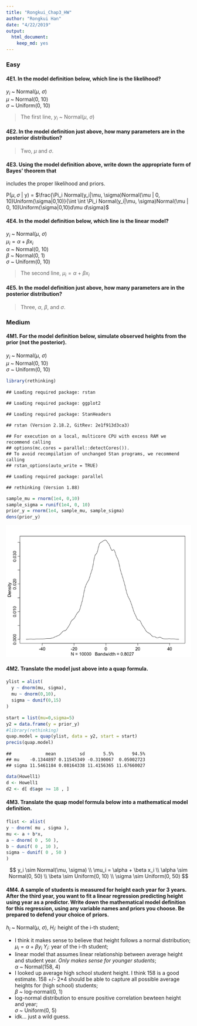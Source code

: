 ```yaml
---
title: "Rongkui_Chap3_HW"
author: "Rongkui Han"
date: "4/22/2019"
output: 
  html_document: 
    keep_md: yes
---
```

### Easy   

#### 4E1. In the model definition below, which line is the likelihood?   
$y_i$ ~ Normal($\mu$, $\sigma$)   
$\mu$ ~ Normal(0, 10)     
$\sigma$ ~ Uniform(0, 10)     

> The first line, $y_i$ ~ Normal($\mu$, $\sigma$)   

#### 4E2. In the model definition just above, how many parameters are in the posterior distribution?   

> Two, $\mu$ and $\sigma$.

#### 4E3. Using the model definition above, write down the appropriate form of Bayes’ theorem that
includes the proper likelihood and priors.    

P($\mu, \sigma$ | y) = $\frac{\Pi_i Normal(y_i|\mu, \sigma)Normal(\mu | 0, 10)Uniform(\sigma|0,10)}{\int \int \Pi_i Normal(y_i|\mu, \sigma)Normal(\mu | 0, 10)Uniform(\sigma|0,10)d\mu d\sigma}$

#### 4E4. In the model definition below, which line is the linear model?
$y_i$ ~ Normal($\mu$, $\sigma$)      
$\mu_i = \alpha + \beta x_i$   
$\alpha$ ~ Normal(0, 10)   
$\beta$ ~ Normal(0, 1)     
$\sigma$ ~ Uniform(0, 10)     

> The second line, $\mu_i = \alpha + \beta x_i$     

#### 4E5. In the model definition just above, how many parameters are in the posterior distribution?    

> Three, $\alpha$, $\beta$, and $\sigma$.    

### Medium    
#### 4M1. For the model definition below, simulate observed heights from the prior (not the posterior).      
$y_i$ ~ Normal($\mu$, $\sigma$)    
$\mu$ ~ Normal(0, 10)      
$\sigma$ ~ Uniform(0, 10)     


```r
library(rethinking)
```

```
## Loading required package: rstan
```

```
## Loading required package: ggplot2
```

```
## Loading required package: StanHeaders
```

```
## rstan (Version 2.18.2, GitRev: 2e1f913d3ca3)
```

```
## For execution on a local, multicore CPU with excess RAM we recommend calling
## options(mc.cores = parallel::detectCores()).
## To avoid recompilation of unchanged Stan programs, we recommend calling
## rstan_options(auto_write = TRUE)
```

```
## Loading required package: parallel
```

```
## rethinking (Version 1.88)
```

```r
sample_mu = rnorm(1e4, 0,10)
sample_sigma = runif(1e4, 0, 10)
prior_y = rnorm(1e4, sample_mu, sample_sigma)
dens(prior_y)
```

![](Rongkui_Chap4_HW_files/figure-html/unnamed-chunk-1-1.png)<!-- -->

#### 4M2. Translate the model just above into a quap formula.      

```r
ylist = alist(
  y ~ dnorm(mu, sigma), 
  mu ~ dnorm(0,10),
  sigma ~ dunif(0,15)
)
```


```r
start = list(mu=0,sigma=5)
y2 = data.frame(y = prior_y)
#library(rethinking)
quap.model = quap(ylist, data = y2, start = start)
precis(quap.model)
```

```
##             mean         sd       5.5%       94.5%
## mu    -0.1344897 0.11545349 -0.3190067  0.05002723
## sigma 11.5461184 0.08164338 11.4156365 11.67660027
```



```r
data(Howell1)
d <- Howell1
d2 <- d[ d$age >= 18 , ]
```




#### 4M3. Translate the quap model formula below into a mathematical model definition.    

```r
flist <- alist(
y ~ dnorm( mu , sigma ),
mu <- a + b*x,
a ~ dnorm( 0 , 50 ),
b ~ dunif( 0 , 10 ),
sigma ~ dunif( 0 , 50 )
)
```

$$
y_i \sim Normal(\mu, \sigma) \\     
\mu_i = \alpha + \beta x_i  \\ 
\alpha \sim Normal(0, 50)   \\
\beta \sim Uniform(0, 10)     \\ 
\sigma \sim Uniform(0, 50)   
$$


#### 4M4. A sample of students is measured for height each year for 3 years. After the third year, you want to fit a linear regression predicting height using year as a predictor. Write down the mathematical model definition for this regression, using any variable names and priors you choose. Be prepared to defend your choice of priors.

$h_i$ ~ Normal($\mu$, $\sigma$), $H_i$: height of the i-th student;      
- I think it makes sense to believe that height follows a normal distribution;   
$\mu_i = \alpha + \beta y_i$ $Y_i$: year of the i-th student;   
- linear model that assumes linear relationship between average height and student year. *Only makes sense for younger students*;   
$\alpha$ ~ Normal(158, 4)   
- I looked up average high school student height. I think 158 is a good estimate. 158 +/- 2*4 should be able to capture all possible average heights for (high school) students;    
$\beta$ ~ log-normal(0, 1)     
- log-normal distribution to ensure positive correlation bewteen height and year;   
$\sigma$ ~ Uniform(0, 5)     
- idk... just a wild guess.  


